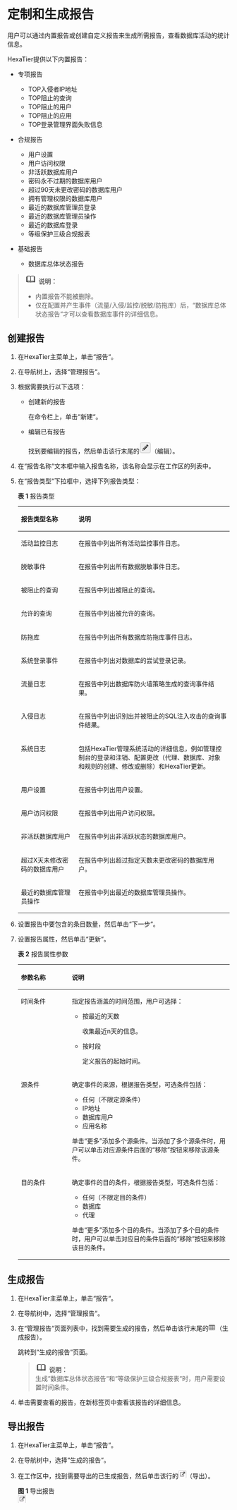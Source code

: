 # 定制和生成报告<a name="ZH-CN_TOPIC_0111166533"></a>

用户可以通过内置报告或创建自定义报告来生成所需报告，查看数据库活动的统计信息。

HexaTier提供以下内置报告：

-   专项报告
    -   TOP入侵者IP地址
    -   TOP阻止的查询
    -   TOP阻止的用户
    -   TOP阻止的应用
    -   TOP登录管理界面失败信息

-   合规报告
    -   用户设置
    -   用户访问权限
    -   非活跃数据库用户
    -   密码永不过期的数据库用户
    -   超过90天未更改密码的数据库用户
    -   拥有管理权限的数据库用户
    -   最近的数据库管理员登录
    -   最近的数据库管理员操作
    -   最近的数据库登录
    -   等级保护三级合规报表

-   基础报告
    -   数据库总体状态报告


>![](public_sys-resources/icon-note.gif) **说明：**   
>-   内置报告不能被删除。  
>-   仅在配置并产生事件（流量/入侵/监控/脱敏/防拖库）后，“数据库总体状态报告“才可以查看数据库事件的详细信息。  

## 创建报告<a name="section104298310910"></a>

1.  在HexaTier主菜单上，单击“报告“。
2.  在导航树上，选择“管理报告“。
3.  根据需要执行以下选项：
    -   创建新的报告

        在命令栏上，单击“新建“。

    -   编辑已有报告

        找到要编辑的报告，然后单击该行末尾的![](figures/icon-edit.png)（编辑）。

4.  在“报告名称“文本框中输入报告名称，该名称会显示在工作区的列表中。
5.  在“报告类型“下拉框中，选择下列报告类型：

    **表 1**  报告类型

    <a name="zh-cn_topic_0180960189_te971270d4fcc4f17b13944b297ca9a83"></a>
    <table><thead align="left"><tr id="zh-cn_topic_0180960189_r60fe35505ba442b89f1b623c4195865f"><th class="cellrowborder" valign="top" width="27.189999999999998%" id="mcps1.2.3.1.1"><p id="zh-cn_topic_0180960189_addebd50036674b81aedbae379ff806ac"><a name="zh-cn_topic_0180960189_addebd50036674b81aedbae379ff806ac"></a><a name="zh-cn_topic_0180960189_addebd50036674b81aedbae379ff806ac"></a>报告类型名称</p>
    </th>
    <th class="cellrowborder" valign="top" width="72.81%" id="mcps1.2.3.1.2"><p id="zh-cn_topic_0180960189_ac6908b22c740488abc7d62e5322149ca"><a name="zh-cn_topic_0180960189_ac6908b22c740488abc7d62e5322149ca"></a><a name="zh-cn_topic_0180960189_ac6908b22c740488abc7d62e5322149ca"></a>说明</p>
    </th>
    </tr>
    </thead>
    <tbody><tr id="zh-cn_topic_0180960189_rf0bbcffec038493d80bf612f482abe58"><td class="cellrowborder" valign="top" width="27.189999999999998%" headers="mcps1.2.3.1.1 "><p id="zh-cn_topic_0180960189_a03634d24a2cd4216b57d272e43743312"><a name="zh-cn_topic_0180960189_a03634d24a2cd4216b57d272e43743312"></a><a name="zh-cn_topic_0180960189_a03634d24a2cd4216b57d272e43743312"></a>活动监控日志</p>
    </td>
    <td class="cellrowborder" valign="top" width="72.81%" headers="mcps1.2.3.1.2 "><p id="zh-cn_topic_0180960189_a62b8b98725f64884b17010b8c61a3da6"><a name="zh-cn_topic_0180960189_a62b8b98725f64884b17010b8c61a3da6"></a><a name="zh-cn_topic_0180960189_a62b8b98725f64884b17010b8c61a3da6"></a>在报告中列出所有活动监控事件日志。</p>
    </td>
    </tr>
    <tr id="zh-cn_topic_0180960189_r3d6fe00d3073409db1ff874bbd2601c6"><td class="cellrowborder" valign="top" width="27.189999999999998%" headers="mcps1.2.3.1.1 "><p id="zh-cn_topic_0180960189_adbbc850a00664de1ae520d916efc2991"><a name="zh-cn_topic_0180960189_adbbc850a00664de1ae520d916efc2991"></a><a name="zh-cn_topic_0180960189_adbbc850a00664de1ae520d916efc2991"></a>脱敏事件</p>
    </td>
    <td class="cellrowborder" valign="top" width="72.81%" headers="mcps1.2.3.1.2 "><p id="zh-cn_topic_0180960189_ad7b86f7f6497460d9dfdaea8b6d71153"><a name="zh-cn_topic_0180960189_ad7b86f7f6497460d9dfdaea8b6d71153"></a><a name="zh-cn_topic_0180960189_ad7b86f7f6497460d9dfdaea8b6d71153"></a>在报告中列出所有数据脱敏事件日志。</p>
    </td>
    </tr>
    <tr id="zh-cn_topic_0180960189_rcc325037d6b643488441b28465b6579a"><td class="cellrowborder" valign="top" width="27.189999999999998%" headers="mcps1.2.3.1.1 "><p id="zh-cn_topic_0180960189_a077a936fd6884746bb4b3a328a1d1f79"><a name="zh-cn_topic_0180960189_a077a936fd6884746bb4b3a328a1d1f79"></a><a name="zh-cn_topic_0180960189_a077a936fd6884746bb4b3a328a1d1f79"></a>被阻止的查询</p>
    </td>
    <td class="cellrowborder" valign="top" width="72.81%" headers="mcps1.2.3.1.2 "><p id="zh-cn_topic_0180960189_a09796c1a527241bdba2611173362d6d4"><a name="zh-cn_topic_0180960189_a09796c1a527241bdba2611173362d6d4"></a><a name="zh-cn_topic_0180960189_a09796c1a527241bdba2611173362d6d4"></a>在报告中列出被阻止的查询。</p>
    </td>
    </tr>
    <tr id="zh-cn_topic_0180960189_rcffcdfbccd174db1a456357fdb207c19"><td class="cellrowborder" valign="top" width="27.189999999999998%" headers="mcps1.2.3.1.1 "><p id="zh-cn_topic_0180960189_a2e29621c54414a34b0080380eb092407"><a name="zh-cn_topic_0180960189_a2e29621c54414a34b0080380eb092407"></a><a name="zh-cn_topic_0180960189_a2e29621c54414a34b0080380eb092407"></a>允许的查询</p>
    </td>
    <td class="cellrowborder" valign="top" width="72.81%" headers="mcps1.2.3.1.2 "><p id="zh-cn_topic_0180960189_a606f9fadace24e26a215baf3faae2785"><a name="zh-cn_topic_0180960189_a606f9fadace24e26a215baf3faae2785"></a><a name="zh-cn_topic_0180960189_a606f9fadace24e26a215baf3faae2785"></a>在报告中列出被允许的查询。</p>
    </td>
    </tr>
    <tr id="zh-cn_topic_0180960189_row166381350182918"><td class="cellrowborder" valign="top" width="27.189999999999998%" headers="mcps1.2.3.1.1 "><p id="zh-cn_topic_0180960189_p1564035011297"><a name="zh-cn_topic_0180960189_p1564035011297"></a><a name="zh-cn_topic_0180960189_p1564035011297"></a>防拖库</p>
    </td>
    <td class="cellrowborder" valign="top" width="72.81%" headers="mcps1.2.3.1.2 "><p id="zh-cn_topic_0180960189_p66401850172912"><a name="zh-cn_topic_0180960189_p66401850172912"></a><a name="zh-cn_topic_0180960189_p66401850172912"></a>在报告中列出所有数据库防拖库事件日志。</p>
    </td>
    </tr>
    <tr id="zh-cn_topic_0180960189_r2a0cd49ff5e44c52914d472a5b241cf4"><td class="cellrowborder" valign="top" width="27.189999999999998%" headers="mcps1.2.3.1.1 "><p id="zh-cn_topic_0180960189_zh-cn_topic_0076429766_p168984152331"><a name="zh-cn_topic_0180960189_zh-cn_topic_0076429766_p168984152331"></a><a name="zh-cn_topic_0180960189_zh-cn_topic_0076429766_p168984152331"></a>系统登录事件</p>
    </td>
    <td class="cellrowborder" valign="top" width="72.81%" headers="mcps1.2.3.1.2 "><p id="zh-cn_topic_0180960189_ac3342254005f49f99ede1f7debb1b117"><a name="zh-cn_topic_0180960189_ac3342254005f49f99ede1f7debb1b117"></a><a name="zh-cn_topic_0180960189_ac3342254005f49f99ede1f7debb1b117"></a>在报告中列出对数据库的尝试登录记录。</p>
    </td>
    </tr>
    <tr id="zh-cn_topic_0180960189_rdd3f80fed08e4d94bbc27cbf4a98399c"><td class="cellrowborder" valign="top" width="27.189999999999998%" headers="mcps1.2.3.1.1 "><p id="zh-cn_topic_0180960189_a15a317425dfb40b09c96dbfccccaa193"><a name="zh-cn_topic_0180960189_a15a317425dfb40b09c96dbfccccaa193"></a><a name="zh-cn_topic_0180960189_a15a317425dfb40b09c96dbfccccaa193"></a>流量日志</p>
    </td>
    <td class="cellrowborder" valign="top" width="72.81%" headers="mcps1.2.3.1.2 "><p id="zh-cn_topic_0180960189_ac7509f504ede46dda0f25e02c7e82663"><a name="zh-cn_topic_0180960189_ac7509f504ede46dda0f25e02c7e82663"></a><a name="zh-cn_topic_0180960189_ac7509f504ede46dda0f25e02c7e82663"></a>在报告中列出数据库防火墙策略生成的查询事件结果。</p>
    </td>
    </tr>
    <tr id="zh-cn_topic_0180960189_r2a55636930fc439f8a8bb41533626b45"><td class="cellrowborder" valign="top" width="27.189999999999998%" headers="mcps1.2.3.1.1 "><p id="zh-cn_topic_0180960189_a89c34b9214cd4a898b1d6d7534d3e873"><a name="zh-cn_topic_0180960189_a89c34b9214cd4a898b1d6d7534d3e873"></a><a name="zh-cn_topic_0180960189_a89c34b9214cd4a898b1d6d7534d3e873"></a>入侵日志</p>
    </td>
    <td class="cellrowborder" valign="top" width="72.81%" headers="mcps1.2.3.1.2 "><p id="zh-cn_topic_0180960189_a4efb85ead94e482f9f957c413fad0c53"><a name="zh-cn_topic_0180960189_a4efb85ead94e482f9f957c413fad0c53"></a><a name="zh-cn_topic_0180960189_a4efb85ead94e482f9f957c413fad0c53"></a>在报告中列出识别出并被阻止的SQL注入攻击的查询事件结果。</p>
    </td>
    </tr>
    <tr id="zh-cn_topic_0180960189_ra99064f8d49f40a6bb3f370d6f3a68e8"><td class="cellrowborder" valign="top" width="27.189999999999998%" headers="mcps1.2.3.1.1 "><p id="zh-cn_topic_0180960189_aa7eb699f62af47b2b09134e383cecf25"><a name="zh-cn_topic_0180960189_aa7eb699f62af47b2b09134e383cecf25"></a><a name="zh-cn_topic_0180960189_aa7eb699f62af47b2b09134e383cecf25"></a>系统日志</p>
    </td>
    <td class="cellrowborder" valign="top" width="72.81%" headers="mcps1.2.3.1.2 "><p id="zh-cn_topic_0180960189_a1405993eb3cf42fbb678724fdf007bd0"><a name="zh-cn_topic_0180960189_a1405993eb3cf42fbb678724fdf007bd0"></a><a name="zh-cn_topic_0180960189_a1405993eb3cf42fbb678724fdf007bd0"></a>包括HexaTier管理系统活动的详细信息，例如管理控制台的登录和注销、配置更改（代理、数据库、对象和规则的创建、修改或删除）和HexaTier更新。</p>
    </td>
    </tr>
    <tr id="zh-cn_topic_0180960189_rf60491f67cb44275ae5b32e50b86cb7c"><td class="cellrowborder" valign="top" width="27.189999999999998%" headers="mcps1.2.3.1.1 "><p id="zh-cn_topic_0180960189_zh-cn_topic_0076429766_p178191150796"><a name="zh-cn_topic_0180960189_zh-cn_topic_0076429766_p178191150796"></a><a name="zh-cn_topic_0180960189_zh-cn_topic_0076429766_p178191150796"></a>用户设置</p>
    </td>
    <td class="cellrowborder" valign="top" width="72.81%" headers="mcps1.2.3.1.2 "><p id="zh-cn_topic_0180960189_zh-cn_topic_0076429766_p14819050693"><a name="zh-cn_topic_0180960189_zh-cn_topic_0076429766_p14819050693"></a><a name="zh-cn_topic_0180960189_zh-cn_topic_0076429766_p14819050693"></a>在报告中列出用户设置。</p>
    </td>
    </tr>
    <tr id="zh-cn_topic_0180960189_rd61f0683cdfc47578b50d86751807499"><td class="cellrowborder" valign="top" width="27.189999999999998%" headers="mcps1.2.3.1.1 "><p id="zh-cn_topic_0180960189_zh-cn_topic_0076429766_p281916508916"><a name="zh-cn_topic_0180960189_zh-cn_topic_0076429766_p281916508916"></a><a name="zh-cn_topic_0180960189_zh-cn_topic_0076429766_p281916508916"></a>用户访问权限</p>
    </td>
    <td class="cellrowborder" valign="top" width="72.81%" headers="mcps1.2.3.1.2 "><p id="zh-cn_topic_0180960189_aa7adb395d15246e39c95487bf1e55086"><a name="zh-cn_topic_0180960189_aa7adb395d15246e39c95487bf1e55086"></a><a name="zh-cn_topic_0180960189_aa7adb395d15246e39c95487bf1e55086"></a>在报告中列出用户访问权限。</p>
    </td>
    </tr>
    <tr id="zh-cn_topic_0180960189_r2cc1a5567ccb4d7bb6d1a4f39e1bd74a"><td class="cellrowborder" valign="top" width="27.189999999999998%" headers="mcps1.2.3.1.1 "><p id="zh-cn_topic_0180960189_ab215a736229547498ef0a043b8c0ca84"><a name="zh-cn_topic_0180960189_ab215a736229547498ef0a043b8c0ca84"></a><a name="zh-cn_topic_0180960189_ab215a736229547498ef0a043b8c0ca84"></a>非活跃数据库用户</p>
    </td>
    <td class="cellrowborder" valign="top" width="72.81%" headers="mcps1.2.3.1.2 "><p id="zh-cn_topic_0180960189_af32c881606f340c8a28c5d99ce851ff3"><a name="zh-cn_topic_0180960189_af32c881606f340c8a28c5d99ce851ff3"></a><a name="zh-cn_topic_0180960189_af32c881606f340c8a28c5d99ce851ff3"></a>在报告中列出非活跃状态的数据库用户。</p>
    </td>
    </tr>
    <tr id="zh-cn_topic_0180960189_r119a135397134f29a6b6840e2468dccc"><td class="cellrowborder" valign="top" width="27.189999999999998%" headers="mcps1.2.3.1.1 "><p id="zh-cn_topic_0180960189_zh-cn_topic_0076429766_p68201150897"><a name="zh-cn_topic_0180960189_zh-cn_topic_0076429766_p68201150897"></a><a name="zh-cn_topic_0180960189_zh-cn_topic_0076429766_p68201150897"></a>超过X天未修改密码的数据库用户</p>
    </td>
    <td class="cellrowborder" valign="top" width="72.81%" headers="mcps1.2.3.1.2 "><p id="zh-cn_topic_0180960189_zh-cn_topic_0076429766_p208201503915"><a name="zh-cn_topic_0180960189_zh-cn_topic_0076429766_p208201503915"></a><a name="zh-cn_topic_0180960189_zh-cn_topic_0076429766_p208201503915"></a>在报告中列出超过指定天数未更改密码的数据库用户。</p>
    </td>
    </tr>
    <tr id="zh-cn_topic_0180960189_r46b48ff48c34497e9222377bcedcdb8d"><td class="cellrowborder" valign="top" width="27.189999999999998%" headers="mcps1.2.3.1.1 "><p id="zh-cn_topic_0180960189_zh-cn_topic_0076429766_p108202507920"><a name="zh-cn_topic_0180960189_zh-cn_topic_0076429766_p108202507920"></a><a name="zh-cn_topic_0180960189_zh-cn_topic_0076429766_p108202507920"></a>最近的数据库管理员操作</p>
    </td>
    <td class="cellrowborder" valign="top" width="72.81%" headers="mcps1.2.3.1.2 "><p id="zh-cn_topic_0180960189_zh-cn_topic_0076429766_p2820350897"><a name="zh-cn_topic_0180960189_zh-cn_topic_0076429766_p2820350897"></a><a name="zh-cn_topic_0180960189_zh-cn_topic_0076429766_p2820350897"></a>在报告中列出最近的数据库管理员操作。</p>
    </td>
    </tr>
    </tbody>
    </table>

6.  设置报告中要包含的条目数量，然后单击“下一步“。
7.  设置报告属性，然后单击“更新“。

    **表 2**  报告属性参数

    <a name="zh-cn_topic_0180960189_tca1d830e80bb4d5ab81361c1911170a4"></a>
    <table><thead align="left"><tr id="zh-cn_topic_0180960189_rb6adf2ff9ebd4e52a7e38db5f72bcaca"><th class="cellrowborder" valign="top" width="24.060000000000002%" id="mcps1.2.3.1.1"><p id="zh-cn_topic_0180960189_zh-cn_topic_0076429766_p464537951257"><a name="zh-cn_topic_0180960189_zh-cn_topic_0076429766_p464537951257"></a><a name="zh-cn_topic_0180960189_zh-cn_topic_0076429766_p464537951257"></a>参数名称</p>
    </th>
    <th class="cellrowborder" valign="top" width="75.94%" id="mcps1.2.3.1.2"><p id="zh-cn_topic_0180960189_zh-cn_topic_0076429766_p46610441257"><a name="zh-cn_topic_0180960189_zh-cn_topic_0076429766_p46610441257"></a><a name="zh-cn_topic_0180960189_zh-cn_topic_0076429766_p46610441257"></a>说明</p>
    </th>
    </tr>
    </thead>
    <tbody><tr id="zh-cn_topic_0180960189_rb014268f5b474dcea9328795207e0d05"><td class="cellrowborder" valign="top" width="24.060000000000002%" headers="mcps1.2.3.1.1 "><p id="zh-cn_topic_0180960189_zh-cn_topic_0076429766_p465769861257"><a name="zh-cn_topic_0180960189_zh-cn_topic_0076429766_p465769861257"></a><a name="zh-cn_topic_0180960189_zh-cn_topic_0076429766_p465769861257"></a>时间条件</p>
    </td>
    <td class="cellrowborder" valign="top" width="75.94%" headers="mcps1.2.3.1.2 "><p id="zh-cn_topic_0180960189_ad904eec1c6a3458ab6a144bc1e88907c"><a name="zh-cn_topic_0180960189_ad904eec1c6a3458ab6a144bc1e88907c"></a><a name="zh-cn_topic_0180960189_ad904eec1c6a3458ab6a144bc1e88907c"></a>指定报告涵盖的时间范围，用户可选择：</p>
    <a name="zh-cn_topic_0180960189_u39e0592487544f41b727cbab0f843355"></a><a name="zh-cn_topic_0180960189_u39e0592487544f41b727cbab0f843355"></a><ul id="zh-cn_topic_0180960189_u39e0592487544f41b727cbab0f843355"><li>按最近的天数<p id="zh-cn_topic_0180960189_aefad95ba841841278333c2b4914f1430"><a name="zh-cn_topic_0180960189_aefad95ba841841278333c2b4914f1430"></a><a name="zh-cn_topic_0180960189_aefad95ba841841278333c2b4914f1430"></a>收集最近n天的信息。</p>
    </li><li>按时段<p id="zh-cn_topic_0180960189_a023b5f7f216f4736af0a078d89af7010"><a name="zh-cn_topic_0180960189_a023b5f7f216f4736af0a078d89af7010"></a><a name="zh-cn_topic_0180960189_a023b5f7f216f4736af0a078d89af7010"></a>定义报告的起始时间。</p>
    </li></ul>
    </td>
    </tr>
    <tr id="zh-cn_topic_0180960189_rbaebbbc68e1a45b7a216a133a89c2d4d"><td class="cellrowborder" valign="top" width="24.060000000000002%" headers="mcps1.2.3.1.1 "><p id="zh-cn_topic_0180960189_zh-cn_topic_0076429766_p19247851257"><a name="zh-cn_topic_0180960189_zh-cn_topic_0076429766_p19247851257"></a><a name="zh-cn_topic_0180960189_zh-cn_topic_0076429766_p19247851257"></a>源条件</p>
    </td>
    <td class="cellrowborder" valign="top" width="75.94%" headers="mcps1.2.3.1.2 "><p id="zh-cn_topic_0180960189_aa643f6370f584dab9d9356d1733235fc"><a name="zh-cn_topic_0180960189_aa643f6370f584dab9d9356d1733235fc"></a><a name="zh-cn_topic_0180960189_aa643f6370f584dab9d9356d1733235fc"></a>确定事件的来源，根据报告类型，可选条件包括：</p>
    <a name="zh-cn_topic_0180960189_u113983b695d146169250a05fb2861441"></a><a name="zh-cn_topic_0180960189_u113983b695d146169250a05fb2861441"></a><ul id="zh-cn_topic_0180960189_u113983b695d146169250a05fb2861441"><li>任何（不限定源条件）</li><li>IP地址</li><li>数据库用户</li><li>应用名称</li></ul>
    <p id="zh-cn_topic_0180960189_zh-cn_topic_0076429766_p216898731257"><a name="zh-cn_topic_0180960189_zh-cn_topic_0076429766_p216898731257"></a><a name="zh-cn_topic_0180960189_zh-cn_topic_0076429766_p216898731257"></a>单击“更多”添加多个源条件。当添加了多个源条件时，用户可以单击对应源条件后面的“移除”按钮来移除该源条件。</p>
    </td>
    </tr>
    <tr id="zh-cn_topic_0180960189_r0029a056190f440d913a375574ceb5b9"><td class="cellrowborder" valign="top" width="24.060000000000002%" headers="mcps1.2.3.1.1 "><p id="zh-cn_topic_0180960189_zh-cn_topic_0076429766_p413348221257"><a name="zh-cn_topic_0180960189_zh-cn_topic_0076429766_p413348221257"></a><a name="zh-cn_topic_0180960189_zh-cn_topic_0076429766_p413348221257"></a>目的条件</p>
    </td>
    <td class="cellrowborder" valign="top" width="75.94%" headers="mcps1.2.3.1.2 "><p id="zh-cn_topic_0180960189_a32a45421c12c40429ba1b0f260ca767a"><a name="zh-cn_topic_0180960189_a32a45421c12c40429ba1b0f260ca767a"></a><a name="zh-cn_topic_0180960189_a32a45421c12c40429ba1b0f260ca767a"></a>确定事件的目的条件，根据报告类型，可选条件包括：</p>
    <a name="zh-cn_topic_0180960189_u9718073c09ad4a9ba86cf92589639a99"></a><a name="zh-cn_topic_0180960189_u9718073c09ad4a9ba86cf92589639a99"></a><ul id="zh-cn_topic_0180960189_u9718073c09ad4a9ba86cf92589639a99"><li>任何（不限定目的条件）</li><li>数据库</li><li>代理</li></ul>
    <p id="zh-cn_topic_0180960189_zh-cn_topic_0076429766_p597862991257"><a name="zh-cn_topic_0180960189_zh-cn_topic_0076429766_p597862991257"></a><a name="zh-cn_topic_0180960189_zh-cn_topic_0076429766_p597862991257"></a>单击“更多”添加多个目的条件。当添加了多个目的条件时，用户可以单击对应目的条件后面的“移除”按钮来移除该目的条件。</p>
    </td>
    </tr>
    </tbody>
    </table>


## 生成报告<a name="section149269431092"></a>

1.  在HexaTier主菜单上，单击“报告“。
2.  在导航树中，选择“管理报告“。
3.  在“管理报告“页面列表中，找到需要生成的报告，然后单击该行末尾的![](figures/icon-report.png)（生成报告）。

    跳转到“生成的报告“页面。

    >![](public_sys-resources/icon-note.gif) **说明：**   
    >生成“数据库总体状态报告“和“等级保护三级合规报表“时，用户需要设置时间条件。  

4.  单击需要查看的报告，在新标签页中查看该报告的详细信息。

## 导出报告<a name="section11304331181015"></a>

1.  在HexaTier主菜单上，单击“报告“。
2.  在导航树中，选择“生成的报告“。
3.  在工作区中，找到需要导出的已生成报告，然后单击该行的![](figures/icon-export.png)（导出）。

    **图 1**  导出报告<a name="zh-cn_topic_0180960161_fig20631118809"></a>  
    ![](figures/导出报告.png "导出报告")


